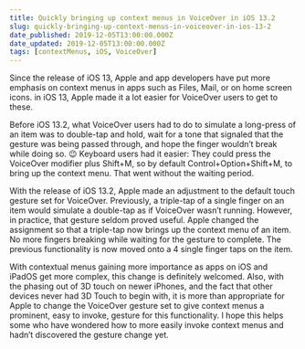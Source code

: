 ```yaml
---
title: Quickly bringing up context menus in VoiceOver in iOS 13.2
slug: quickly-bringing-up-context-menus-in-voiceover-in-ios-13-2
date_published: 2019-12-05T13:00:00.000Z
date_updated: 2019-12-05T13:00:00.000Z
tags: [contextMenus, iOS, VoiceOver]
---
```


Since the release of iOS 13, Apple and app developers have put more emphasis on context menus in apps such as Files, Mail, or on home screen icons. in iOS 13, Apple made it a lot easier for VoiceOver users to get to these.

Before iOS 13.2, what VoiceOver users had to do to simulate a long-press of an item was to double-tap and hold, wait for a tone that signaled that the gesture was being passed through, and hope the finger wouldn&#8217;t break while doing so. 😉 Keyboard users had it easier: They could press the VoiceOver modifier plus Shift+M, so by default Control+Option+Shift+M, to bring up the context menu. That went without the waiting period.

With the release of iOS 13.2, Apple made an adjustment to the default touch gesture set for VoiceOver. Previously, a triple-tap of a single finger on an item would simulate a double-tap as if VoiceOver wasn&#8217;t running. However, in practice, that gesture seldom proved useful. Apple changed the assignment so that a triple-tap now brings up the context menu of an item. No more fingers breaking while waiting for the gesture to complete. The previous functionality is now moved onto a 4 single finger taps on the item.

With contextual menus gaining more importance as apps on iOS and iPadOS get more complex, this change is definitely welcomed. Also, with the phasing out of 3D touch on newer iPhones, and the fact that other devices never had 3D Touch to begin with, it is more than appropriate for Apple to change the VoiceOver gesture set to give context menus a prominent, easy to invoke, gesture for this functionality. I hope this helps some who have wondered how to more easily invoke context menus and hadn&#8217;t discovered the gesture change yet.
